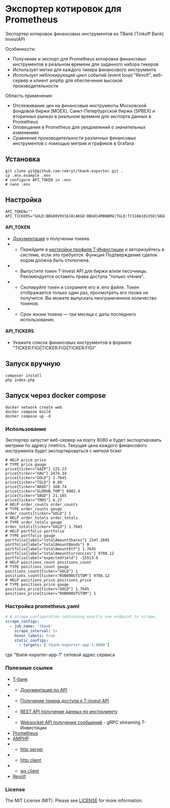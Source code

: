 # Экспортер котировок для Prometheus
Экспортер котировок финансовых инструментов из TBank (Tinkoff Bank) InvestAPI

Особенности:
- Получение и экспорт для Prometheus котировки финансовых инструментов в реальном времени для заданного набора тикеров
- Использует метки для каждого тикера финансового инструмента
- Использует неблокирующий цикл событий (event loop) "Revolt", веб-сервер и клиент amphp для обеспечения высокой производительности

Область применения:
- Отслеживание цен на финансовые инструменты Московской фондовой биржи (MOEX), Санкт-Петербургской биржи (SPBEX) и вторичных рынках в реальном времени для экспорта данных в Prometheus
- Оповещения в Prometheus для уведомлений о значительных изменениях
- Сравнение производительности различных финансовых инструментов с помощью метрик и графиков в Grafana

## Установка
```shell
git clone git@github.com:rekryt/tbank-exporter.git .
cp .env.example .env
# configure API_TOKEN in .env
# nano .env
```

## Настройка
```dotenv
API_TOKEN=""
API_TICKERS="GOLD:BBG00V9V16J8|AKGD:BBG014M8NBM4|TGLD:TCS10A101X50|SBGD:BBG019HZM0H0|GAZP:BBG004730RP0|XAU:BBG0013HGFZ7|GLDRUB_TOM:BBG000VJ5YR4|TMOS:BBG333333333"
```
#### API_TOKEN
- [Документация](https://russianinvestments.github.io/investAPI/token/) о получении токена.
- - Перейдите в [настройки профиля Т-Инвестиции](https://www.tbank.ru/invest/settings/) и авторизуйтесь в системе, если это требуется. Функция Подтверждение сделок кодом должна быть отключена.
- - Выпустите токен T-Invest API для биржи и/или песочницы. Рекомендуется оставить права доступа "только чтение".
- - Скопируйте токен и сохраните его в .env файле. Токен отображается только один раз, просмотреть его позже не получится. Вы можете выпускать неограниченное количество токенов.
- - Срок жизни токена — три месяца с даты последнего использования.

#### API_TICKERS
- Укажите список финансовых инструментов в формате "TICKER:FIGI|TICKER:FIGI|TICKER:FIGI"

## Запуск вручную
```shell
composer install
php index.php
```

## Запуск через docker compose
```shell
docker network create web
docker compose build
docker compose up -d
```

### Использование
Экспортер запустит веб-сервер на порту 8080 и будет экспортировать метрики по адресу /metrics.
Текущая цена каждого финансового инструмента будет экспортироваться с меткой ticker
```text
# HELP price price
# TYPE price gauge
price{ticker="GAZP"} 125.23
price{ticker="XAU"} 2474.34
price{ticker="GOLD"} 1.7645
price{ticker="TGLD"} 8.89
price{ticker="AKGD"} 160.74
price{ticker="GLDRUB_TOM"} 6982.4
price{ticker="SBGD"} 21.105
price{ticker="TMOS"} 6.27
# HELP order_counts order_counts
# TYPE order_counts gauge
order_counts{ticker="GOLD"} 1
# HELP order_totals order_totals
# TYPE order_totals gauge
order_totals{ticker="GOLD"} 1.7645
# HELP portfolio portfolio
# TYPE portfolio gauge
portfolio{label="totalAmountShares"} 1547.2695
portfolio{label="totalAmountBonds"} 0
portfolio{label="totalAmountEtf"} 1.7645
portfolio{label="totalAmountCurrencies"} 9708.12
portfolio{label="expectedYield"} -15513.6
# HELP positions_count positions_count
# TYPE positions_count gauge
positions_count{ticker="GOLD"} 1
positions_count{ticker="RUB000UTSTOM"} 9708.12
# HELP positions_price positions_price
# TYPE positions_price gauge
positions_price{ticker="GOLD"} 1.7645
positions_price{ticker="RUB000UTSTOM"} 1
```

### Настройка prometheus.yaml
```yaml
# A scrape configuration containing exactly one endpoint to scrape.
scrape_configs:
  - job_name: 'tbank'
    scrape_interval: 5s
    honor_labels: true
    static_configs:
      - targets: ['tbank-exporter-app-1:8080']
```
где "tbank-exporter-app-1" сетевой адрес сервиса

### Полезные ссылки
- [Т-банк](https://www.tbank.ru/)
- - [Документация по API](https://www.tbank.ru/invest/open-api/)
- - [Получение токена доступа к T-invest API](https://russianinvestments.github.io/investAPI/token/)
- - [REST API получение данных по инструменту](https://russianinvestments.github.io/investAPI/swagger-ui/#/InstrumentsService/InstrumentsService_FindInstrument)
- - [Websocket API получение сообщений](https://russianinvestments.github.io/investAPI/ws/) - gRPC streaming Т-Инвестиции
- [Prometheus](https://prometheus.io/)
- [AMPHP](https://amphp.org/)
- - [http server](https://github.com/amphp/http-server)
- - [http client](https://github.com/amphp/http-client)
- - [ws client](https://github.com/amphp/websocket-client)
- [Revolt](https://revolt.run/)

### License
The MIT License (MIT). Please see [LICENSE](./LICENSE) for more information.